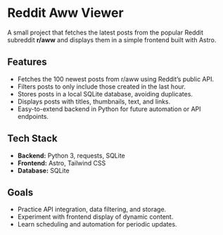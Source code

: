 # Reddit Aww Viewer

A small project that fetches the latest posts from the popular Reddit subreddit **r/aww** and displays them in a simple frontend built with Astro. 

## Features
- Fetches the 100 newest posts from r/aww using Reddit’s public API.
- Filters posts to only include those created in the last hour.
- Stores posts in a local SQLite database, avoiding duplicates.
- Displays posts with titles, thumbnails, text, and links.
- Easy-to-extend backend in Python for future automation or API endpoints.

## Tech Stack
- **Backend:** Python 3, requests, SQLite
- **Frontend:** Astro, Tailwind CSS
- **Database:** SQLite

## Goals
- Practice API integration, data filtering, and storage.
- Experiment with frontend display of dynamic content.
- Learn scheduling and automation for periodic updates.
